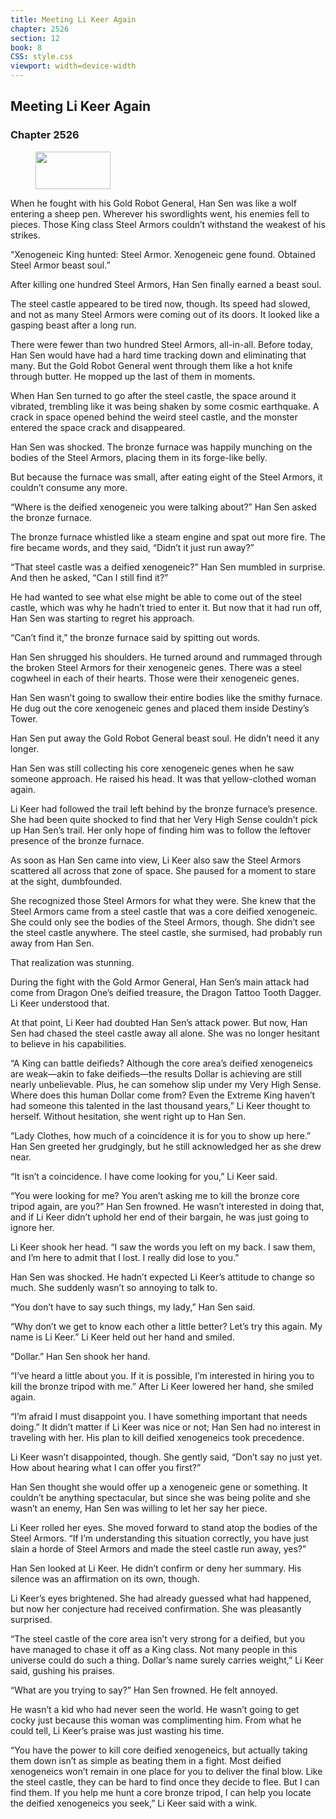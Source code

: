 ```yaml
---
title: Meeting Li Keer Again
chapter: 2526
section: 12
book: 8
CSS: style.css
viewport: width=device-width
---
```


## Meeting Li Keer Again

### Chapter 2526

<figure>
	<img src="../Images/gem.gif" alt="" id="gem" width="120" height="60" />
</figure>

When he fought with his Gold Robot General, Han Sen was like a wolf entering a sheep pen. Wherever his swordlights went, his enemies fell to pieces. Those King class Steel Armors couldn’t withstand the weakest of his strikes.

“Xenogeneic King hunted: Steel Armor. Xenogeneic gene found. Obtained Steel Armor beast soul.”

After killing one hundred Steel Armors, Han Sen finally earned a beast soul.

The steel castle appeared to be tired now, though. Its speed had slowed, and not as many Steel Armors were coming out of its doors. It looked like a gasping beast after a long run.

There were fewer than two hundred Steel Armors, all-in-all. Before today, Han Sen would have had a hard time tracking down and eliminating that many. But the Gold Robot General went through them like a hot knife through butter. He mopped up the last of them in moments.

When Han Sen turned to go after the steel castle, the space around it vibrated, trembling like it was being shaken by some cosmic earthquake. A crack in space opened behind the weird steel castle, and the monster entered the space crack and disappeared.

Han Sen was shocked. The bronze furnace was happily munching on the bodies of the Steel Armors, placing them in its forge-like belly.

But because the furnace was small, after eating eight of the Steel Armors, it couldn’t consume any more.

“Where is the deified xenogeneic you were talking about?” Han Sen asked the bronze furnace.

The bronze furnace whistled like a steam engine and spat out more fire. The fire became words, and they said, “Didn’t it just run away?”

“That steel castle was a deified xenogeneic?” Han Sen mumbled in surprise. And then he asked, “Can I still find it?”

He had wanted to see what else might be able to come out of the steel castle, which was why he hadn’t tried to enter it. But now that it had run off, Han Sen was starting to regret his approach.

“Can’t find it,” the bronze furnace said by spitting out words.

Han Sen shrugged his shoulders. He turned around and rummaged through the broken Steel Armors for their xenogeneic genes. There was a steel cogwheel in each of their hearts. Those were their xenogeneic genes.

Han Sen wasn’t going to swallow their entire bodies like the smithy furnace. He dug out the core xenogeneic genes and placed them inside Destiny’s Tower.

Han Sen put away the Gold Robot General beast soul. He didn’t need it any longer.

Han Sen was still collecting his core xenogeneic genes when he saw someone approach. He raised his head. It was that yellow-clothed woman again.

Li Keer had followed the trail left behind by the bronze furnace’s presence. She had been quite shocked to find that her Very High Sense couldn’t pick up Han Sen’s trail. Her only hope of finding him was to follow the leftover presence of the bronze furnace.

As soon as Han Sen came into view, Li Keer also saw the Steel Armors scattered all across that zone of space. She paused for a moment to stare at the sight, dumbfounded.

She recognized those Steel Armors for what they were. She knew that the Steel Armors came from a steel castle that was a core deified xenogeneic. She could only see the bodies of the Steel Armors, though. She didn’t see the steel castle anywhere. The steel castle, she surmised, had probably run away from Han Sen.

That realization was stunning.

During the fight with the Gold Armor General, Han Sen’s main attack had come from Dragon One’s deified treasure, the Dragon Tattoo Tooth Dagger. Li Keer understood that.

At that point, Li Keer had doubted Han Sen’s attack power. But now, Han Sen had chased the steel castle away all alone. She was no longer hesitant to believe in his capabilities.

“A King can battle deifieds? Although the core area’s deified xenogeneics are weak—akin to fake deifieds—the results Dollar is achieving are still nearly unbelievable. Plus, he can somehow slip under my Very High Sense. Where does this human Dollar come from? Even the Extreme King haven’t had someone this talented in the last thousand years,” Li Keer thought to herself. Without hesitation, she went right up to Han Sen.

“Lady Clothes, how much of a coincidence it is for you to show up here.” Han Sen greeted her grudgingly, but he still acknowledged her as she drew near.

“It isn’t a coincidence. I have come looking for you,” Li Keer said.

“You were looking for me? You aren’t asking me to kill the bronze core tripod again, are you?” Han Sen frowned. He wasn’t interested in doing that, and if Li Keer didn’t uphold her end of their bargain, he was just going to ignore her.

Li Keer shook her head. “I saw the words you left on my back. I saw them, and I’m here to admit that I lost. I really did lose to you.”

Han Sen was shocked. He hadn’t expected Li Keer’s attitude to change so much. She suddenly wasn’t so annoying to talk to.

“You don’t have to say such things, my lady,” Han Sen said.

“Why don’t we get to know each other a little better? Let’s try this again. My name is Li Keer.” Li Keer held out her hand and smiled.

“Dollar.” Han Sen shook her hand.

“I’ve heard a little about you. If it is possible, I’m interested in hiring you to kill the bronze tripod with me.” After Li Keer lowered her hand, she smiled again.

“I’m afraid I must disappoint you. I have something important that needs doing.” It didn’t matter if Li Keer was nice or not; Han Sen had no interest in traveling with her. His plan to kill deified xenogeneics took precedence.

Li Keer wasn’t disappointed, though. She gently said, “Don’t say no just yet. How about hearing what I can offer you first?”

Han Sen thought she would offer up a xenogeneic gene or something. It couldn’t be anything spectacular, but since she was being polite and she wasn’t an enemy, Han Sen was willing to let her say her piece.

Li Keer rolled her eyes. She moved forward to stand atop the bodies of the Steel Armors. “If I’m understanding this situation correctly, you have just slain a horde of Steel Armors and made the steel castle run away, yes?”

Han Sen looked at Li Keer. He didn’t confirm or deny her summary. His silence was an affirmation on its own, though.

Li Keer’s eyes brightened. She had already guessed what had happened, but now her conjecture had received confirmation. She was pleasantly surprised.

“The steel castle of the core area isn’t very strong for a deified, but you have managed to chase it off as a King class. Not many people in this universe could do such a thing. Dollar’s name surely carries weight,” Li Keer said, gushing his praises.

“What are you trying to say?” Han Sen frowned. He felt annoyed.

He wasn’t a kid who had never seen the world. He wasn’t going to get cocky just because this woman was complimenting him. From what he could tell, Li Keer’s praise was just wasting his time.

“You have the power to kill core deified xenogeneics, but actually taking them down isn’t as simple as beating them in a fight. Most deified xenogeneics won’t remain in one place for you to deliver the final blow. Like the steel castle, they can be hard to find once they decide to flee. But I can find them. If you help me hunt a core bronze tripod, I can help you locate the deified xenogeneics you seek,” Li Keer said with a wink.